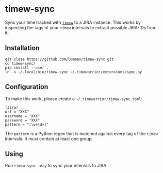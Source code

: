 # timew-sync

Sync your time tracked with [`timew`](https://timewarrior.net/) to a JIRA
instance. This works by inspecting the tags of your `timew` intervals to
extract possible JIRA-IDs from it.

## Installation

```
git close https://github.com/lummax/timew-sync.git
cd timew-sync/
pip install --user .
ln -s ~/.local/bin/timew-sync ~/.timewarrior/extensions/sync.py
```

## Configuration

To make this work, please create a `~/.timewarrior/timew-sync.toml`:

```
[Jira]
url = "XXX"
username = "XXX"
password = "XXX"
pattern = "(\w+\d+)"
```

The `pattern` is a Python regex that is matched against every tag of the
`timew` intervals. It must contain at least one group.


## Using

Run `timew sync :day` to sync your intervals to JIRA.
